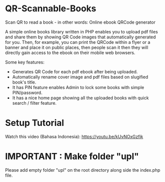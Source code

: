 # QR-Scannable-Books
Scan QR to read a book - in other words: Online ebook QRCode generator

A simple online books library written in PHP enables you to upload pdf files and share them by showing QR Code images that automatically generated for you. Then, for example, you can print the QRCode within a flyer or a banner and place it on public places, then people scan it then they will directly gain access to the ebook on their mobile web browsers.

Some key features:
- Generates QR Code for each pdf ebook after being uploaded.
- Automatically rename cover image and pdf files based on slugified book's title.
- It has PIN feature enables Admin to lock some books with simple PIN/password.
- It has a nice home page showing all the uploaded books with quick search / filter feature.

# Setup Tutorial
Watch this video (Bahasa Indonesia): https://youtu.be/kUvNOxGzfik

# IMPORTANT : Make folder "upl"
Please add empty folder "upl" on the root directory along side the index.php file.
